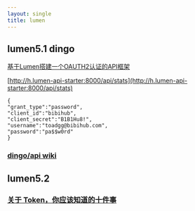 ```yaml
---
layout: single
title: lumen
---
```


## lumen5.1 dingo

[基于Lumen搭建一个OAUTH2认证的API框架](http://www.bibihub.com/php/lumen-mobile-api-oauth-2-authentication/)

[http://h.lumen-api-starter:8000/api/stats](http://h.lumen-api-starter:8000/api/stats)

	{
    "grant_type":"password",
    "client_id":"bibihub",
    "client_secret":"B1B1Hu8!",
    "username":"toadgg@bibihub.com",
    "password":"pa$$w0rd"
	}
	
### [dingo/api wiki](https://github.com/dingo/api/wiki/Configuration)

## lumen5.2

### [关于 Token，你应该知道的十件事](http://alvinzhu.me/blog/2014/08/26/10-things-you-should-know-about-tokens/)
